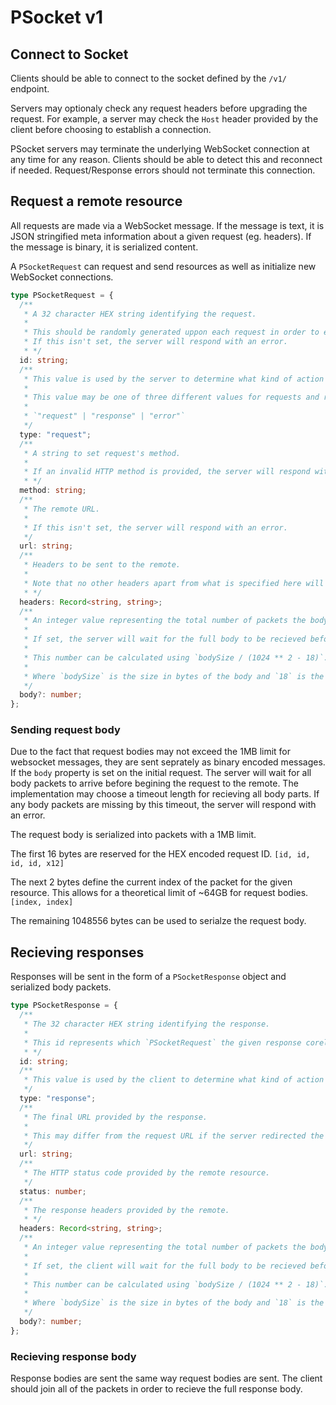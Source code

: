 # PSocket v1

## Connect to Socket

Clients should be able to connect to the socket defined by the `/v1/` endpoint.

Servers may optionaly check any request headers before upgrading the request. For example, a server may check the `Host` header provided by the client before choosing to establish a connection.

PSocket servers may terminate the underlying WebSocket connection at any time for any reason. Clients should be able to detect this and reconnect if needed. Request/Response errors should not terminate this connection.

## Request a remote resource

All requests are made via a WebSocket message. If the message is text, it is JSON stringified meta information about a given request (eg. headers). If the message is binary, it is serialized content.

A `PSocketRequest` can request and send resources as well as initialize new WebSocket connections.

```ts
type PSocketRequest = {
  /**
   * A 32 character HEX string identifying the request.
   *
   * This should be randomly generated uppon each request in order to ensure there are no response collisions.
   * If this isn't set, the server will respond with an error.
   * */
  id: string;
  /**
   * This value is used by the server to determine what kind of action is being completed.
   *
   * This value may be one of three different values for requests and responses.
   *
   * `"request" | "response" | "error"`
   */
  type: "request";
  /**
   * A string to set request's method.
   *
   * If an invalid HTTP method is provided, the server will respond with an error.
   * */
  method: string;
  /**
   * The remote URL.
   *
   * If this isn't set, the server will respond with an error.
   */
  url: string;
  /**
   * Headers to be sent to the remote.
   *
   * Note that no other headers apart from what is specified here will be sent to the remote.
   * */
  headers: Record<string, string>;
  /**
   * An integer value representing the total number of packets the body is split into.
   *
   * If set, the server will wait for the full body to be recieved before making any requests.
   *
   * This number can be calculated using `bodySize / (1024 ** 2 - 18)`.
   *
   * Where `bodySize` is the size in bytes of the body and `18` is the number of bytes used for meta data.
   */
  body?: number;
};
```

### Sending request body

Due to the fact that request bodies may not exceed the 1MB limit for websocket messages, they are sent seprately as binary encoded messages. If the `body` property is set on the initial request. The server will wait for all body packets to arrive before begining the request to the remote. The implementation may choose a timeout length for recieving all body parts. If any body packets are missing by this timeout, the server will respond with an error.

The request body is serialized into packets with a 1MB limit.

The first 16 bytes are reserved for the HEX encoded request ID. `[id, id, id, id, x12]`

The next 2 bytes define the current index of the packet for the given resource. This allows for a theoretical limit of ~64GB for request bodies. `[index, index]`

The remaining 1048556 bytes can be used to serialze the request body.

## Recieving responses

Responses will be sent in the form of a `PSocketResponse` object and serialized body packets.

```ts
type PSocketResponse = {
  /**
   * The 32 character HEX string identifying the response.
   *
   * This id represents which `PSocketRequest` the given response corelates to.
   * */
  id: string;
  /**
   * This value is used by the client to determine what kind of action is being completed.
   */
  type: "response";
  /**
   * The final URL provided by the response.
   *
   * This may differ from the request URL if the server redirected the request.
   */
  url: string;
  /**
   * The HTTP status code provided by the remote resource.
   */
  status: number;
  /**
   * The response headers provided by the remote.
   * */
  headers: Record<string, string>;
  /**
   * An integer value representing the total number of packets the body is split into.
   *
   * If set, the client will wait for the full body to be recieved before finalizing any requests.
   *
   * This number can be calculated using `bodySize / (1024 ** 2 - 18)`.
   *
   * Where `bodySize` is the size in bytes of the body and `18` is the number of bytes used for meta data.
   */
  body?: number;
};
```

### Recieving response body

Response bodies are sent the same way request bodies are sent. The client should join all of the packets in order to recieve the full response body.

